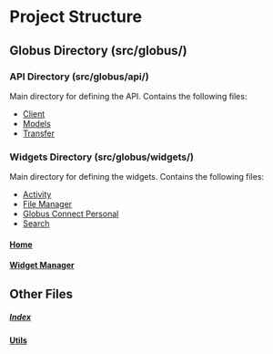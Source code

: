 # Project Structure

## Globus Directory (src/globus/)

### API Directory (src/globus/api/)
Main directory for defining the API. Contains the following files:
* [Client](../../../src/globus/api/client.ts)
* [Models](../../../src/globus/api/models.ts)
* [Transfer](../../../src/globus/api/transfer.ts)

### Widgets Directory (src/globus/widgets/)
Main directory for defining the widgets. Contains the following files:
* [Activity](../../../src/globus/widgets/activity.ts)
* [File Manager](../../../src/globus/widgets/file_manager.ts)
* [Globus Connect Personal](../../../src/globus/widgets/globus_connect_personal.ts)
* [Search](../../../src/globus/widgets/search.ts)

#### [Home](../../../src/globus/home.ts)

#### [Widget Manager](../../../src/globus/widget_manager.ts)

## Other Files

##### [Index](../../../src/index.ts)

#### [Utils](../../../src/utils.ts)